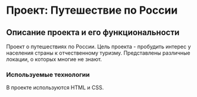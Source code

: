 # Проект: Путешествие по России

## Описание проекта и его функциональности

Проект о путешествиях по России.
Цель проекта - пробудить интерес у населения страны к отчественному туризму.
Представлены различные локации, о которых многие не знают.

### Используемые технологии

В проекте используются HTML и CSS.
